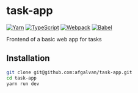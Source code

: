 # task-app

[![Yarn](https://img.shields.io/static/v1?label=Yarn&message=v1.22&style=for-the-badge&logo=yarn&labelColor=22272E&color=2C8EBB)](https://yarnpkg.com/)
[![TypeScript](https://img.shields.io/static/v1?label=TypeScript&message=v4.1&style=for-the-badge&logo=typescript&labelColor=22272E&color=27609e)](https://www.typescriptlang.org/)
[![Webpack](https://img.shields.io/static/v1?label=Webpack&message=v5.24&style=for-the-badge&logo=webpack&labelColor=22272E&color=8dd6f9)](https://webpack.js.org/)
[![Babel](https://img.shields.io/static/v1?label=Babel&message=v7.13&style=for-the-badge&logo=babel&labelColor=22272E&color=F9DC3E)](https://babeljs.io/)

Frontend of a basic web app for tasks

## Installation

```bash
git clone git@github.com:afgalvan/task-app.git
cd task-app
yarn run dev
```
